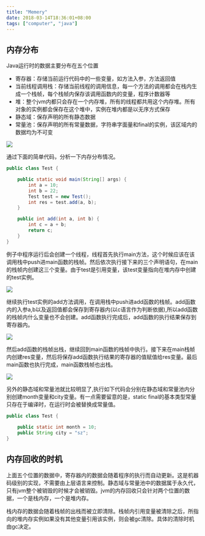 ```yaml
---
title: "Memery"
date: 2018-03-14T18:36:01+08:00
tags: ["computer", "java"]
---
```


<!--more-->

## 内存分布
Java运行时的数据主要分布在五个位置

+ 寄存器：存储当前运行代码中的一些变量，如方法入参，方法返回值
+ 当前线程调用栈：存储当前线程的调用信息，每一个方法的调用都会在栈内生成一个栈帧，每个栈帧内保存该调用函数内的变量，程序计数器等
+ 堆：整个jvm内都只会存在一个内存堆，所有的线程都共用这个内存堆。所有对象的实例都会保存在这个堆中，实例在堆内都是以无序方式保存
+ 静态域：保存声明的所有静态数据
+ 常量池：保存声明的所有常量数据，字符串字面量和final的实例，该区域内的数据均为不可变

![](/assets/img/java/img006.png)

通过下面的简单代码，分析一下内存分布情况。

``` java
public class Test {

    public static void main(String[] args) {
        int a = 10;
        int b = 22;
        Test test = new Test();
        int res = test.add(a, b);
    }

    public int add(int a, int b) {
        int c = a + b;
        return c;
    }
}
```

例子中程序运行后会创建一个线程，线程首先执行main方法，这个时候应该在该调用栈中push进main函数的栈帧。然后依次执行接下来的三个声明语句，在main的栈帧内创建这三个变量。由于test是引用变量，该test变量指向在堆内存中创建的test实例。

![](/assets/img/java/img007.png)

继续执行test实例的add方法调用，在调用栈中push进add函数的栈帧。add函数内的入参a,b以及返回值都会保存到寄存器内(以c语言作为判断依据),所以add函数的栈帧内什么变量也不会创建。add函数执行完成后，add函数的执行结果保存到寄存器内。

![](/assets/img/java/img008.png)

然后add函数的栈帧出栈，继续回到main函数的栈帧中执行。接下来在main栈帧内创建res变量，然后将保存add函数执行结果的寄存器的值赋值给res变量。最后main函数也执行完成，main函数栈帧也出栈。

![](/assets/img/java/img009.png)

另外的静态域和常量池就比较明显了,执行如下代码会分别在静态域和常量池内分别创建month变量和city变量。有一点需要留意的是，static final的基本类型常量只存在于编译时，在运行时会被替换成常量值。

``` java
public class Test {
    
    public static int month = 10;
    public String city = "sz";
}
```

## 内存回收的时机
上面五个位置的数据中，寄存器内的数据会随着程序的执行而自动更新。这是机器码级别的实现，不需要由上层语言来控制。静态域与常量池中的数据属于永久代，只有jvm整个被销毁的时候才会被销毁。jvm的内存回收只会针对两个位置的数据，一个是栈内存，一个是堆内存。

栈内存的数据会随着栈帧的出栈而被立即清除。栈帧内引用变量被清除之后，所指向的堆内存实例如果没有其他变量引用该实例，则会被gc清除。具体的清除时机由gc决定。




